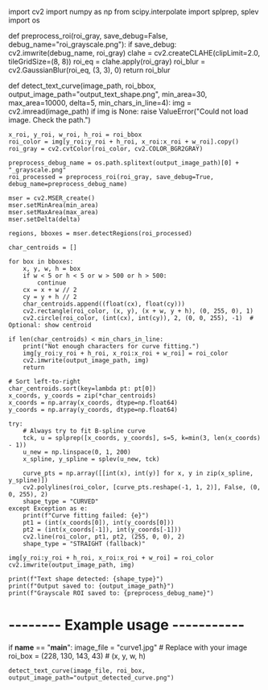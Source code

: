 import cv2
import numpy as np
from scipy.interpolate import splprep, splev
import os

def preprocess_roi(roi_gray, save_debug=False, debug_name="roi_grayscale.png"):
    if save_debug:
        cv2.imwrite(debug_name, roi_gray)
    clahe = cv2.createCLAHE(clipLimit=2.0, tileGridSize=(8, 8))
    roi_eq = clahe.apply(roi_gray)
    roi_blur = cv2.GaussianBlur(roi_eq, (3, 3), 0)
    return roi_blur


def detect_text_curve(image_path, roi_bbox,
                      output_image_path="output_text_shape.png",
                      min_area=30, max_area=10000, delta=5,
                      min_chars_in_line=4):
    img = cv2.imread(image_path)
    if img is None:
        raise ValueError("Could not load image. Check the path.")

    x_roi, y_roi, w_roi, h_roi = roi_bbox
    roi_color = img[y_roi:y_roi + h_roi, x_roi:x_roi + w_roi].copy()
    roi_gray = cv2.cvtColor(roi_color, cv2.COLOR_BGR2GRAY)

    preprocess_debug_name = os.path.splitext(output_image_path)[0] + "_grayscale.png"
    roi_processed = preprocess_roi(roi_gray, save_debug=True, debug_name=preprocess_debug_name)

    mser = cv2.MSER_create()
    mser.setMinArea(min_area)
    mser.setMaxArea(max_area)
    mser.setDelta(delta)

    regions, bboxes = mser.detectRegions(roi_processed)

    char_centroids = []

    for box in bboxes:
        x, y, w, h = box
        if w < 5 or h < 5 or w > 500 or h > 500:
            continue
        cx = x + w // 2
        cy = y + h // 2
        char_centroids.append((float(cx), float(cy)))
        cv2.rectangle(roi_color, (x, y), (x + w, y + h), (0, 255, 0), 1)
        cv2.circle(roi_color, (int(cx), int(cy)), 2, (0, 0, 255), -1)  # Optional: show centroid

    if len(char_centroids) < min_chars_in_line:
        print("Not enough characters for curve fitting.")
        img[y_roi:y_roi + h_roi, x_roi:x_roi + w_roi] = roi_color
        cv2.imwrite(output_image_path, img)
        return

    # Sort left-to-right
    char_centroids.sort(key=lambda pt: pt[0])
    x_coords, y_coords = zip(*char_centroids)
    x_coords = np.array(x_coords, dtype=np.float64)
    y_coords = np.array(y_coords, dtype=np.float64)

    try:
        # Always try to fit B-spline curve
        tck, u = splprep([x_coords, y_coords], s=5, k=min(3, len(x_coords) - 1))
        u_new = np.linspace(0, 1, 200)
        x_spline, y_spline = splev(u_new, tck)

        curve_pts = np.array([[int(x), int(y)] for x, y in zip(x_spline, y_spline)])
        cv2.polylines(roi_color, [curve_pts.reshape(-1, 1, 2)], False, (0, 0, 255), 2)
        shape_type = "CURVED"
    except Exception as e:
        print(f"Curve fitting failed: {e}")
        pt1 = (int(x_coords[0]), int(y_coords[0]))
        pt2 = (int(x_coords[-1]), int(y_coords[-1]))
        cv2.line(roi_color, pt1, pt2, (255, 0, 0), 2)
        shape_type = "STRAIGHT (fallback)"

    img[y_roi:y_roi + h_roi, x_roi:x_roi + w_roi] = roi_color
    cv2.imwrite(output_image_path, img)

    print(f"Text shape detected: {shape_type}")
    print(f"Output saved to: {output_image_path}")
    print(f"Grayscale ROI saved to: {preprocess_debug_name}")


# -------- Example usage -----------
if __name__ == "__main__":
    image_file = "curve1.jpg"  # Replace with your image
    roi_box = (228, 130, 143, 43)  # (x, y, w, h)

    detect_text_curve(image_file, roi_box, output_image_path="output_detected_curve.png")